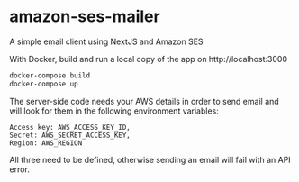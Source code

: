 # amazon-ses-mailer
A simple email client using NextJS and Amazon SES

With Docker, build and run a local copy of the app on http://localhost:3000
```sh
docker-compose build
docker-compose up
````

The server-side code needs your AWS details in order to send email and will look for them in the following environment variables:
```
Access key: AWS_ACCESS_KEY_ID,
Secret: AWS_SECRET_ACCESS_KEY,
Region: AWS_REGION
```
All three need to be defined, otherwise sending an email will fail with an API error.


